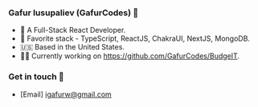 ### Gafur Iusupaliev (GafurCodes) :wave:

- 🔭 A Full-Stack React Developer.
- 🚀 Favorite stack - TypeScript, ReactJS, ChakraUI, NextJS, MongoDB.
- 🇺🇸 Based in the United States.
- 👨‍💻 Currently working on https://github.com/GafurCodes/BudgeIT.


### Get in touch 📧
- [Email] igafurw@gmail.com
